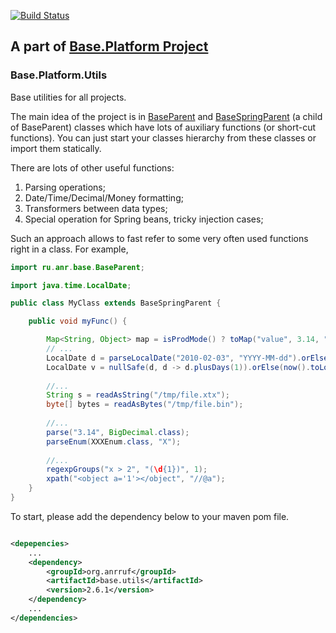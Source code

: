 [![Build Status](https://travis-ci.org/anr-ru/base.utils.svg?branch=master)](https://travis-ci.org/anr-ru/base.utils)

## A part of [Base.Platform Project](https://github.com/anr-ru/base.platform.parent)

### Base.Platform.Utils

Base utilities for all projects.

The main idea of the project is in [BaseParent](./src/main/java/ru/anr/base/BaseParent.java) and
[BaseSpringParent](./src/main/java/ru/anr/base/BaseSpringParent.java) (a child of BaseParent) classes which have
lots of auxiliary functions (or short-cut functions). You can just start your classes hierarchy from these classes
or import them statically.

There are lots of other useful functions:

1. Parsing operations;
2. Date/Time/Decimal/Money formatting;
3. Transformers between data types;
4. Special operation for Spring beans, tricky injection cases;

Such an approach allows to fast refer to some very often used functions right in a class.
For example,

```java
import ru.anr.base.BaseParent;

import java.time.LocalDate;

public class MyClass extends BaseSpringParent {

    public void myFunc() {

        Map<String, Object> map = isProdMode() ? toMap("value", 3.14, "desc", "pi") : toMap();
        // ...
        LocalDate d = parseLocalDate("2010-02-03", "YYYY-MM-dd").orElse(null);
        LocalDate v = nullSafe(d, d -> d.plusDays(1)).orElse(now().toLocalDate());
        
        //...
        String s = readAsString("/tmp/file.xtx");
        byte[] bytes = readAsBytes("/tmp/file.bin");
        
        //...
        parse("3.14", BigDecimal.class);
        parseEnum(XXXEnum.class, "X");
        
        //...
        regexpGroups("x > 2", "(\d{1})", 1);
        xpath("<object a='1'></object", "//@a");
    }
}
```

To start, please add the dependency below to your maven pom file.

```xml

<depepencies>
    ...
    <dependency>
        <groupId>org.anrruf</groupId>
        <artifactId>base.utils</artifactId>
        <version>2.6.1</version>
    </dependency>
    ...
</dependencies>
```
